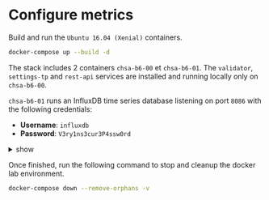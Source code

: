 # Configure metrics

Build and run the `Ubuntu 16.04 (Xenial)` containers.

```bash
docker-compose up --build -d
```

The stack includes 2 containers `chsa-b6-00` et `chsa-b6-01`.
The `validator`, `settings-tp` and `rest-api` services are installed and running locally only on `chsa-b6-00`.

`chsa-b6-01` runs an InfluxDB time series database listening on port `8086` with the following credentials:

* **Username**: `influxdb`
* **Password**: `V3ry1ns3cur3P4ssw0rd`

<details><summary>show</summary>
<p>

## Expose the validator

1. Open a terminal session on the Validator host.

```bash
docker exec -it chsa-b6-00 bash
```

2. Edit the Validator configuration file service `/etc/sawtooth/validator.toml`.

```toml
...
# The host and port for Open TSDB database used for metrics
opentsdb_url = "http://chsa-b4-01:8086"

# The name of the database used for storing metrics
opentsdb_db = "sawtooth"

opentsdb_username = "influxdb"

opentsdb_password = "V3ry1ns3cur3P4ssw0rd"
...
```

3. Restart the Validator service.

```bash
sudo systemctl restart sawtooth-validator
```

## Configure IntKey transaction processor

1. Open a terminal session.

```bash
docker exec -it chsa-b6-01 bash
```

2. Modify the target host in the Intkey transaction processor environment file.

```bash
SAWTOOTH_INTKEY_TP_PYTHON_ARGS=-v -C tcp://chsa-b6-00:4004
```

3. Enable and state the service.

```bash
sudo systemctl enable sawtooth-intkey-tp-python
sudo systemctl start sawtooth-intkey-tp-python
```

4. Validate the transaction processor registration

```bash
journalctl -lu sawtooth-intkey-tp-python
```

```text
-- Logs begin at Tue 2020-08-25 20:05:43 UTC, end at Tue 2020-08-25 20:33:14 UTC. --
Aug 25 20:20:29 chsa-b6-01 systemd[1]: Started Sawtooth Intkey TP Python.
Aug 25 20:20:29 chsa-b6-01 intkey-tp-python[74]: [2020-08-25 20:20:29.717 INFO     core] register attempt: OK
```



## Configure XO transaction processor

1. Open a terminal session.

```bash
docker exec -it chsa-b6-02 bash
```

2. Modify the target host in the Intkey transaction processor environment file.

```bash
SAWTOOTH_XO_TP_PYTHON_ARGS=-v -C tcp://chsa-b6-00:4004
```

3. Enable and state the service.

```bash
sudo systemctl enable sawtooth-xo-tp-python
sudo systemctl start sawtooth-xo-tp-python
```

4. Validate the transaction processor registration

```bash
journalctl -lu sawtooth-xo-tp-python
```

```text
-- Logs begin at Tue 2020-08-25 20:05:43 UTC, end at Tue 2020-08-25 20:34:15 UTC. --
Aug 25 20:20:13 chsa-b6-02 systemd[1]: Started Sawtooth XO TP Python.
Aug 25 20:20:13 chsa-b6-02 xo-tp-python[66]: [2020-08-25 20:20:13.809 INFO     core] register attempt: OK
```

### References

* sawtooth.hyperledger.org > Docs > Release 1.0.5  > System Administator's Guide > [Running Sawtooth as a Service](https://sawtooth.hyperledger.org/docs/core/releases/1.0.5/sysadmin_guide/systemd.html)
* sawtooth.hyperledger.org > Docs > Release 1.0.5  > System Administator's Guide > Configuring Sawtooth > [Validator Configuration File](https://sawtooth.hyperledger.org/docs/core/releases/1.0.5/sysadmin_guide/configuring_sawtooth/validator_configuration_file.html)
* sawtooth.hyperledger.org > Docs > Release 1.0.5 > Transaction Family Spectifications > Validator Registry Transaction Family > [What TCP ports does Sawtooth use?](https://sawtooth.hyperledger.org/docs/core/releases/1.0.5/transaction_family_specifications/validator_registry_transaction_family.html)


</p>
</details>

Once finished, run the following command to stop and cleanup the docker lab environment.

```bash
docker-compose down --remove-orphans -v
```
